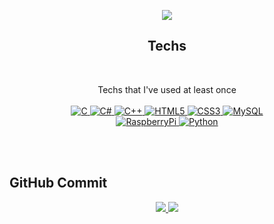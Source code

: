 <p align='center'>
<img src="https://capsule-render.vercel.app/api?type=waving&color=2E97D7&fontColor=FFFFFF&height=300&section=header&text=P.SangHyun%20&fontSize=50"/>
</p>
<h2 align = "center"> Techs </h2>
<br>
<p align='center'> Techs that I've used at least once 
   <br>
   <br>
    <a href="https://github.com/vustkdgus/StudyC">
    <img alt="C" src ="https://img.shields.io/badge/C-A8B9CC.svg?&style=for-the-badge&logo=C&logoColor=white"/>
  </a>
  <a href=#MovieFinder>
    <img alt="C#" src ="https://img.shields.io/badge/CSharp-239120.svg?&style=for-the-badge&logo=CSharp&logoColor=white"/>
  </a>
   <a href=#WinformBasic>
    <img alt="C++" src ="https://img.shields.io/badge/C++-00599C.svg?&style=for-the-badge&logo=C++&logoColor=white"/>
  </a>
  <a href=#WPF1>
    <img alt="HTML5" src ="https://img.shields.io/badge/HTML5-E34F26.svg?&style=for-the-badge&logo=HTML5&logoColor=white"/>
  </a>
   <a href=#WPF1>
    <img alt="CSS3" src ="https://img.shields.io/badge/CSS3-1572B6.svg?&style=for-the-badge&logo=CSS3&logoColor=white"/>
  </a>
   <a href=#WPF1>
    <img alt="MySQL" src ="https://img.shields.io/badge/MySQL-4479A1.svg?&style=for-the-badge&logo=MySQL&logoColor=white"/>
  </a>
   <br>
   <a href=#WPF1>
    <img alt="RaspberryPi" src ="https://img.shields.io/badge/RaspberryPi-A22846.svg?&style=for-the-badge&logo=RaspberryPi&logoColor=white"/>
  </a>
   <a href=#WPF1> 
      <img alt="Python" src ="https://img.shields.io/badge/Python-3776AB.svg?&style=for-the-badge&logo=Python&logoColor=white"/>
   </a>
</p>
<br>
<br>

## GitHub Commit

<p align='center'>
  <a href="https://github.com/vustkdgus">
    <img src="https://github-readme-stats.vercel.app/api?username=vustkdgus&theme=synthwave&show_icons=true"/>
    <img src="https://github-readme-stats.vercel.app/api/top-langs/?username=vustkdgus&theme=synthwave&layout=compact"/>
  </a>
</p>
